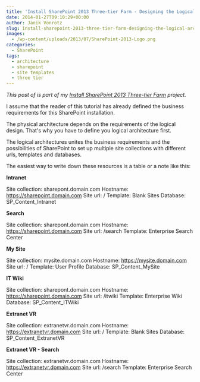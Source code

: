 ```yaml
---
title: 'Install SharePoint 2013 Three-tier Farm - Designing the Logical Architecture'
date: 2014-01-27T09:10:29+00:00
author: Janik Vonrotz
slug: install-sharepoint-2013-three-tier-farm-designing-the-logical-architecture
images:
  - /wp-content/uploads/2013/07/SharePoint-2013-Logo.png
categories:
  - SharePoint
tags:
  - architecture
  - sharepoint
  - site templates
  - three tier
---
```

*This post of is part of my [Install SharePoint 2013 Three-tier Farm](https://janikvonrotz.ch/projects/install-sharepoint-2013-three-tier-farm/) project.*

I assume that the reader of this tutorial has already defined the business requirements for this SharePoint installation.

The physical architecture depends on the requirements of the logical design. That's why you have to define you logical architecture first.

<!--more-->

The logical architectures unites the business requirements and the possibilities of SharePoint to set up multiple site collections with different urls, templates and databases.

The easiest way to write down these resources is a table or a note like this:

<strong>Intranet</strong>

Site collection: sharepont.domain.com
Hostname: https://sharepoint.domain.com
Site url: /
Template: Blank Sites
Database: SP_Content_Intranet

<strong>Search</strong>

Site collection: sharepont.domain.com
Hostname: https://sharepoint.domain.com
Site url: /search
Template: Enterprise Search Center

<strong>My Site</strong>

Site collection: mysite.domain.com
Hostname: https://mysite.domain.com
Site url: /
Template: User Profile
Database: SP_Content_MySite

<strong>IT Wiki</strong>

Site collection: sharepont.domain.com
Hostname: https://sharepoint.domain.com
Site url: /itwiki
Template: Enterprise Wiki
Database: SP_Content_ITWiki

<strong>Extranet VR</strong>

Site collection: extranetvr.domain.com
Hostname: https://extranetvr.domain.com
Site url: /
Template: Blank Sites
Database: SP_Content_ExtranetVR

<strong>Extranet VR - Search</strong>

Site collection: extranetvr.domain.com
Hostname: https://extranetvr.domain.com
Site url: /search
Template: Enterprise Search Center